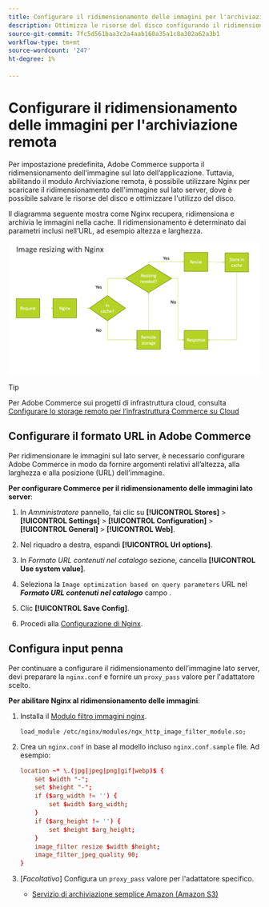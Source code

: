 ```yaml
---
title: Configurare il ridimensionamento delle immagini per l'archiviazione remota
description: Ottimizza le risorse del disco configurando il ridimensionamento delle immagini lato server.
source-git-commit: 7fc5d561baa3c2a4aab160a35a1c8a302a62a3b1
workflow-type: tm+mt
source-wordcount: '247'
ht-degree: 1%

---
```


# Configurare il ridimensionamento delle immagini per l&#39;archiviazione remota

Per impostazione predefinita, Adobe Commerce supporta il ridimensionamento dell’immagine sul lato dell’applicazione. Tuttavia, abilitando il modulo Archiviazione remota, è possibile utilizzare Nginx per scaricare il ridimensionamento dell&#39;immagine sul lato server, dove è possibile salvare le risorse del disco e ottimizzare l&#39;utilizzo del disco.

Il diagramma seguente mostra come Nginx recupera, ridimensiona e archivia le immagini nella cache. Il ridimensionamento è determinato dai parametri inclusi nell’URL, ad esempio altezza e larghezza.

![ridimensionamento immagine](../../assets/configuration/remote-storage-nginx-image-resize.png)

>[!TIP]
>
>Per Adobe Commerce sui progetti di infrastruttura cloud, consulta [Configurare lo storage remoto per l’infrastruttura Commerce su Cloud](cloud-support.md)

## Configurare il formato URL in Adobe Commerce

Per ridimensionare le immagini sul lato server, è necessario configurare Adobe Commerce in modo da fornire argomenti relativi all’altezza, alla larghezza e alla posizione (URL) dell’immagine.

**Per configurare Commerce per il ridimensionamento delle immagini lato server**:

1. In _Amministratore_ pannello, fai clic su **[!UICONTROL Stores]** > **[!UICONTROL Settings]** > **[!UICONTROL Configuration]** > **[!UICONTROL General]** > **[!UICONTROL Web]**.

1. Nel riquadro a destra, espandi **[!UICONTROL Url options]**.

1. In _Formato URL contenuti nel catalogo_ sezione, cancella **[!UICONTROL Use system value]**.

1. Seleziona la `Image optimization based on query parameters` URL nel **_Formato URL contenuti nel catalogo_** campo .

1. Clic **[!UICONTROL Save Config]**.

1. Procedi alla [Configurazione di Nginx](#configure-nginx).

## Configura input penna

Per continuare a configurare il ridimensionamento dell’immagine lato server, devi preparare la `nginx.conf` e fornire un `proxy_pass` valore per l&#39;adattatore scelto.

**Per abilitare Nginx al ridimensionamento delle immagini**:

1. Installa il [Modulo filtro immagini nginx][nginx-module].

   ```shell
   load_module /etc/nginx/modules/ngx_http_image_filter_module.so;
   ```

1. Crea un `nginx.conf` in base al modello incluso `nginx.conf.sample` file. Ad esempio:

   ```conf
   location ~* \.(jpg|jpeg|png|gif|webp)$ {
       set $width "-";
       set $height "-";
       if ($arg_width != '') {
           set $width $arg_width;
       }
       if ($arg_height != '') {
           set $height $arg_height;
       }
       image_filter resize $width $height;
       image_filter_jpeg_quality 90;
   }
   ```

1. [_Facoltativo_] Configura un `proxy_pass` valore per l&#39;adattatore specifico.

   - [Servizio di archiviazione semplice Amazon (Amazon S3)](remote-storage-aws-s3.md)

<!-- link definitions -->

[nginx-module]: https://nginx.org/en/docs/http/ngx_http_image_filter_module.html
